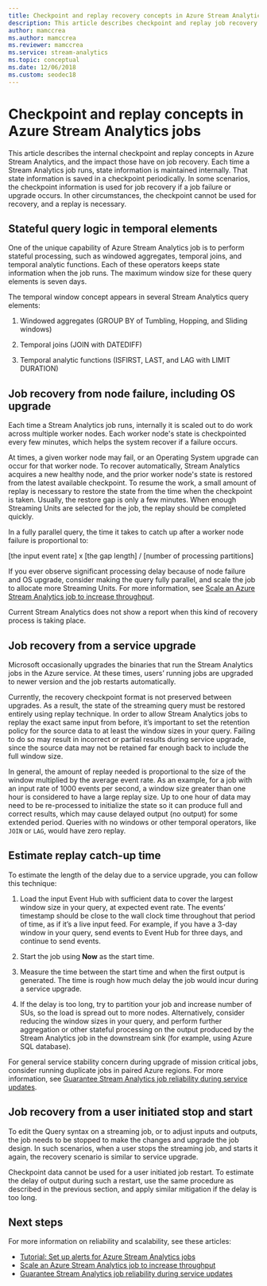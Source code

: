 ```yaml
---
title: Checkpoint and replay recovery concepts in Azure Stream Analytics
description: This article describes checkpoint and replay job recovery concepts in Azure Stream Analytics.
author: mamccrea
ms.author: mamccrea
ms.reviewer: mamccrea
ms.service: stream-analytics
ms.topic: conceptual
ms.date: 12/06/2018
ms.custom: seodec18
---
```

# Checkpoint and replay concepts in Azure Stream Analytics jobs
This article describes the internal checkpoint and replay concepts in Azure Stream Analytics, and the impact those have on job recovery. Each time a Stream Analytics job runs, state information is maintained internally. That state information is saved in a checkpoint periodically. In some scenarios, the checkpoint information is used for job recovery if a job failure or upgrade occurs. In other circumstances, the checkpoint cannot be used for recovery, and a replay is necessary.

## Stateful query logic in temporal elements
One of the unique capability of Azure Stream Analytics job is to perform stateful processing, such as windowed aggregates, temporal joins, and temporal analytic functions. Each of these operators keeps state information when the job runs. The maximum window size for these query elements is seven days. 

The temporal window concept appears in several Stream Analytics query elements:
1. Windowed aggregates (GROUP BY of Tumbling, Hopping, and Sliding windows)

2. Temporal joins (JOIN with DATEDIFF)

3. Temporal analytic functions (ISFIRST, LAST, and LAG with LIMIT DURATION)


## Job recovery from node failure, including OS upgrade
Each time a Stream Analytics job runs, internally it is scaled out to do work across multiple worker nodes. Each worker node's state is checkpointed every few minutes, which helps the system recover if a failure occurs.

At times, a given worker node may fail, or an Operating System upgrade can occur for that worker node. To recover automatically, Stream Analytics acquires a new healthy node, and the prior worker node's state is restored from the latest available checkpoint. To resume the work, a small amount of replay is necessary to restore the state from the time when the checkpoint is taken. Usually, the restore gap is only a few minutes. When enough Streaming Units are selected for the job, the replay should be completed quickly. 

In a fully parallel query, the time it takes to catch up after a worker node failure is proportional to:

[the input event rate] x [the gap length] / [number of processing partitions]

If you ever observe significant processing delay because of node failure and OS upgrade, consider making the query fully parallel, and scale the job to allocate more Streaming Units. For more information, see [Scale an Azure Stream Analytics job to increase throughput](stream-analytics-scale-jobs.md).

Current Stream Analytics does not show a report when this kind of recovery process is taking place.

## Job recovery from a service upgrade 
Microsoft occasionally upgrades the binaries that run the Stream Analytics jobs in the Azure service. At these times, users’ running jobs are upgraded to newer version and the job restarts automatically. 

Currently, the recovery checkpoint format is not preserved between upgrades. As a result, the state of the streaming query must be restored entirely using replay technique. In order to allow Stream Analytics jobs to replay the exact same input from before, it’s important to set the retention policy for the source data to at least the window sizes in your query. Failing to do so may result in incorrect or partial results during service upgrade, since the source data may not be retained far enough back to include the full window size.

In general, the amount of replay needed is proportional to the size of the window multiplied by the average event rate. As an example, for a job with an input rate of 1000 events per second, a window size greater than one hour is considered to have a large replay size. Up to one hour of data may need to be re-processed to initialize the state so it can produce full and correct results, which may cause delayed output (no output) for some extended period. Queries with no windows or other temporal operators, like `JOIN` or `LAG`, would have zero replay.

## Estimate replay catch-up time
To estimate the length of the delay due to a service upgrade, you can follow this technique:

1. Load the input Event Hub with sufficient data to cover the largest window size in your query, at expected event rate. The events’ timestamp should be close to the wall clock time throughout that period of time, as if it’s a live input feed. For example, if you have a 3-day window in your query, send events to Event Hub for three days, and continue to send events. 

2. Start the job using **Now** as the start time. 

3. Measure the time between the start time and when the first output is generated. The time is rough how much delay the job would incur during a service upgrade.

4. If the delay is too long, try to partition your job and increase number of SUs, so the load is spread out to more nodes. Alternatively, consider reducing the window sizes in your query, and perform further aggregation or other stateful processing on the output produced by the Stream Analytics job in the downstream sink (for example, using Azure SQL database).

For general service stability concern during upgrade of mission critical jobs, consider running duplicate jobs in paired Azure regions. For more information, see [Guarantee Stream Analytics job reliability during service updates](stream-analytics-job-reliability.md).

## Job recovery from a user initiated stop and start
To edit the Query syntax on a streaming job, or to adjust inputs and outputs, the job needs to be stopped to make the changes and upgrade the job design. In such scenarios, when a user stops the streaming job, and starts it again, the recovery scenario is similar to service upgrade. 

Checkpoint data cannot be used for a user initiated job restart. To estimate the delay of output during such a restart, use the same procedure as described in the previous section, and apply similar mitigation if the delay is too long.

## Next steps
For more information on reliability and scalability, see these articles:
- [Tutorial: Set up alerts for Azure Stream Analytics jobs](stream-analytics-set-up-alerts.md)
- [Scale an Azure Stream Analytics job to increase throughput](stream-analytics-scale-jobs.md)
- [Guarantee Stream Analytics job reliability during service updates](stream-analytics-job-reliability.md)
